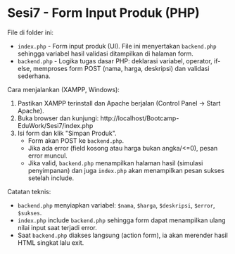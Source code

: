 # Sesi7 - Form Input Produk (PHP)

File di folder ini:
- `index.php` - Form input produk (UI). File ini menyertakan `backend.php` sehingga variabel hasil validasi ditampilkan di halaman form.
- `backend.php` - Logika tugas dasar PHP: deklarasi variabel, operator, if-else, memproses form POST (nama, harga, deskripsi) dan validasi sederhana.

Cara menjalankan (XAMPP, Windows):
1. Pastikan XAMPP terinstall dan Apache berjalan (Control Panel -> Start Apache).
2. Buka browser dan kunjungi:
   http://localhost/Bootcamp-EduWork/Sesi7/index.php
3. Isi form dan klik "Simpan Produk".
   - Form akan POST ke `backend.php`.
   - Jika ada error (field kosong atau harga bukan angka/<=0), pesan error muncul.
   - Jika valid, `backend.php` menampilkan halaman hasil (simulasi penyimpanan) dan juga `index.php` akan menampilkan pesan sukses setelah include.

Catatan teknis:
- `backend.php` menyiapkan variabel: `$nama`, `$harga`, `$deskripsi`, `$error`, `$sukses`.
- `index.php` include `backend.php` sehingga form dapat menampilkan ulang nilai input saat terjadi error.
- Saat `backend.php` diakses langsung (action form), ia akan merender hasil HTML singkat lalu exit.

